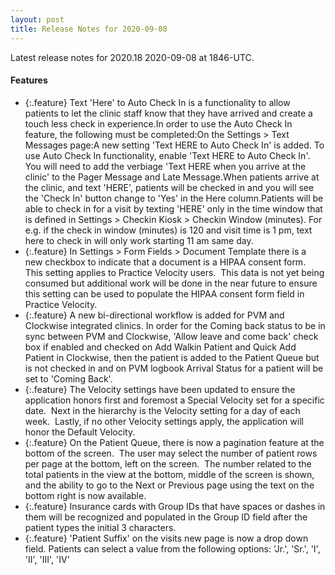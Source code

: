 ```yaml
---
layout: post
title: Release Notes for 2020-09-08
---
```


Latest release notes for 2020.18 2020-09-08 at 1846-UTC.

<div class='features' markdown='1'>

#### Features

- {:.feature} Text 'Here' to Auto Check In is a functionality to allow patients to let the clinic staff know that they have arrived and create a touch less check in experience.In order to use the Auto Check In feature, the following must be completed:On the Settings > Text Messages page:A new setting 'Text HERE to Auto Check In' is added. To use Auto Check In functionality, enable 'Text HERE to Auto Check In'. You will need to add the verbiage 'Text HERE when you arrive at the clinic' to the Pager Message and Late Message.When patients arrive at the clinic, and text 'HERE', patients will be checked in and you will see the 'Check In' button change to 'Yes' in the Here column.Patients will be able to check in for a visit by texting 'HERE' only in the time window that is defined in Settings > Checkin Kiosk > Checkin Window (minutes). For e.g. if the check in window (minutes) is 120 and visit time is 1 pm, text here to check in will only work starting 11 am same day.
- {:.feature} In Settings > Form Fields > Document Template there is a new checkbox to indicate that a document is a HIPAA consent form.  This setting applies to Practice Velocity users.  This data is not yet being consumed but additional work will be done in the near future to ensure this setting can be used to populate the HIPAA consent form field in Practice Velocity.
- {:.feature} A new bi-directional workflow is added for PVM and Clockwise integrated clinics. In order for the Coming back status to be in sync between PVM and Clockwise, 'Allow leave and come back' check box if enabled and checked on Add Walkin Patient and Quick Add Patient in Clockwise, then the patient is added to the Patient Queue but is not checked in and on PVM logbook Arrival Status for a patient will be set to 'Coming Back'.
- {:.feature} The Velocity settings have been updated to ensure the application honors first and foremost a Special Velocity set for a specific date.  Next in the hierarchy is the Velocity setting for a day of each week.  Lastly, if no other Velocity settings apply, the application will honor the Default Velocity.
- {:.feature} On the Patient Queue, there is now a pagination feature at the bottom of the screen.  The user may select the number of patient rows per page at the bottom, left on the screen.  The number related to the total patients in the view at the bottom, middle of the screen is shown, and the ability to go to the Next or Previous page using the text on the bottom right is now available.
- {:.feature} Insurance cards with Group IDs that have spaces or dashes in them will be recognized and populated in the Group ID field after the patient types the initial 3 characters.
- {:.feature} 'Patient Suffix' on the visits new page is now a drop down field. Patients can select a value from the following options: 'Jr.', 'Sr.', 'I', 'II', 'III', 'IV'

</div>

